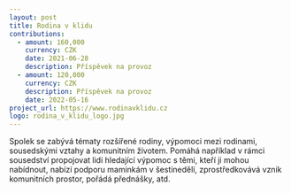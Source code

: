 ```yaml
---
layout: post
title: Rodina v klidu
contributions:
  - amount: 160,000
    currency: CZK
    date: 2021-06-28
    description: Příspěvek na provoz
  - amount: 120,000
    currency: CZK
    description: Příspěvek na provoz
    date: 2022-05-16
project_url: https://www.rodinavklidu.cz
logo: rodina_v_klidu_logo.jpg
---
```


Spolek se zabývá tématy rozšířené rodiny, výpomoci mezi rodinami, sousedskými vztahy a komunitním životem. Pomáhá například v rámci sousedství propojovat lidi hledající výpomoc s těmi, kteří ji mohou nabídnout, nabízí podporu maminkám v šestinedělí, zprostředkovává vznik komunitních prostor, pořádá přednášky, atd.
